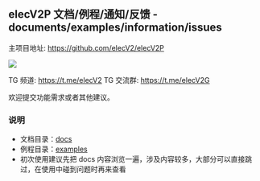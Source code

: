 ## elecV2P 文档/例程/通知/反馈 - documents/examples/information/issues

主项目地址: https://github.com/elecV2/elecV2P

![](https://raw.githubusercontent.com/elecV2/elecV2P-dei/master/docs/res/overview.png)

TG 频道: https://t.me/elecV2
TG 交流群: https://t.me/elecV2G

欢迎提交功能需求或者其他建议。

### 说明

- 文档目录：[docs](https://github.com/elecV2/elecV2P-dei/tree/master/docs)
- 例程目录：[examples](https://github.com/elecV2/elecV2P-dei/tree/master/examples)
- 初次使用建议先把 docs 内容浏览一遍，涉及内容较多，大部分可以直接跳过，在使用中碰到问题时再来查看